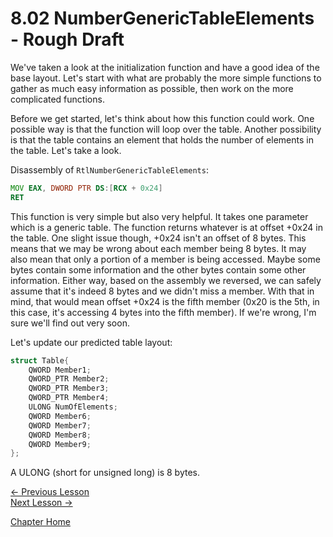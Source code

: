 # 8.02 NumberGenericTableElements - Rough Draft
We've taken a look at the initialization function and have a good idea of the base layout. Let's start with what are probably the more simple functions to gather as much easy information as possible, then work on the more complicated functions.

Before we get started, let's think about how this function could work. One possible way is that the function will loop over the table. Another possibility is that the table contains an element that holds the number of elements in the table. Let's take a look.

Disassembly of `RtlNumberGenericTableElements`:
```asm
MOV EAX, DWORD PTR DS:[RCX + 0x24]
RET 
```

This function is very simple but also very helpful. It takes one parameter which is a generic table. The function returns whatever is at offset +0x24 in the table. One slight issue though, +0x24 isn't an offset of 8 bytes. This means that we may be wrong about each member being 8 bytes. It may also mean that only a portion of a member is being accessed. Maybe some bytes contain some information and the other bytes contain some other information. Either way, based on the assembly we reversed, we can safely assume that it's indeed 8 bytes and we didn't miss a member. With that in mind, that would mean offset +0x24 is the fifth member (0x20 is the 5th, in this case, it's accessing 4 bytes into the fifth member). If we're wrong, I'm sure we'll find out very soon.

Let's update our predicted table layout:

```c
struct Table{
    QWORD Member1;
    QWORD_PTR Member2;
    QWORD_PTR Member3;
    QWORD_PTR Member4;
    ULONG NumOfElements;
    QWORD Member6;
    QWORD Member7;
    QWORD Member8;
    QWORD Member9;    
};
```

A ULONG (short for unsigned long) is 8 bytes.

[<- Previous Lesson](8.01%20InitializeTable.md)  
[Next Lesson ->](8.03%20IsGenericTableEmpty.md)

[Chapter Home](8.00%20GenericTable.md)  